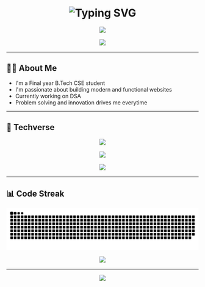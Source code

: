 <h1 align="center">
  <img src="https://readme-typing-svg.herokuapp.com?font=Press+Start+2P&size=35&duration=3000&pause=1000&color=FF69B4&center=true&vCenter=true&width=600&lines=Heizel+Ann+Joseph" alt="Typing SVG" />
</h1>

<p align="center">
  <img src="https://i.pinimg.com/originals/f6/67/76/f66776f10e13af7e1e76c7315bbf6e6f.gif" width="800" />
</p>

<p align="center">
  <img src="https://capsule-render.vercel.app/api?type=rect&color=FF69B4&height=80&section=header&text=Practice%20makes%20perfect,%20debugging%20makes%20legends&fontColor=ffffff&fontSize=20&animation=fadeIn&fontAlignY=55"/>
</p>


---

## 👩‍💻 About Me  
- I'm a Final year B.Tech CSE student  
- I'm passionate about building modern and functional websites  
- Currently working on DSA  
- Problem solving and innovation drives me everytime  

---

## 🚀 Techverse  

<p align="center">
  <img src="https://github-readme-stats.vercel.app/api/top-langs/?username=heizelannjoseph&layout=compact&theme=radical&title_color=FF69B4&text_color=ffffff&hide_border=true&bg_color=0D1117" />
</p>

<p align="center">
  <img src="https://skillicons.dev/icons?i=html,css,js,flutter,react,git,figma&perline=7" />
</p>

<p align="center">
   <img src="https://github-readme-streak-stats.herokuapp.com/?user=heizelannjoseph&theme=radical&ring=FF69B4&fire=FF69B4&currStreakLabel=ffffff&sideNums=ffffff&sideLabels=FF69B4&dates=ffffff&hide_border=true" />
</p>

---

## 📊 Code Streak  

<p align="center">
  <img src="https://github.com/Platane/snk/raw/output/github-contribution-grid-snake.svg" alt="snake animation" />
</p>

<p align="center">
  <img src="https://github-widgetbox.vercel.app/api/profile?username=heizelannjoseph&data=followers,repositories,stars,commits&theme=radical" />
</p>

---

<p align="center">
  <img src="https://capsule-render.vercel.app/api?type=waving&color=FF69B4&height=120&section=footer"/>
</p>
